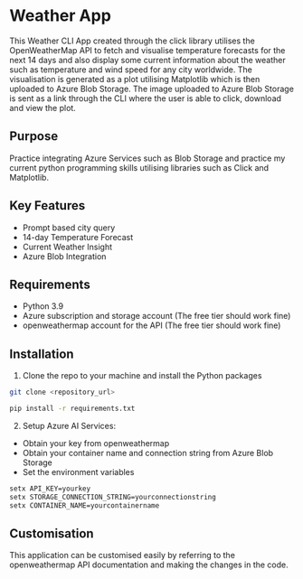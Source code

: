 # Weather App 

This Weather CLI App created through the click library utilises the OpenWeatherMap API to fetch and visualise temperature forecasts for the next 14 days and also display some current information about the weather such as temperature and wind speed for any city worldwide. The visualisation is generated as a plot utilising Matplotlib which is then uploaded to Azure Blob Storage. The image uploaded to Azure Blob Storage is sent as a link through the CLI where the user is able to click, download and view the plot.

## Purpose
Practice integrating Azure Services such as Blob Storage and practice my current python programming skills utilising libraries such as Click and Matplotlib.

## Key Features
- Prompt based city query
- 14-day Temperature Forecast
- Current Weather Insight
- Azure Blob Integration

## Requirements
- Python 3.9
- Azure subscription and storage account (The free tier should work fine)
- openweathermap account for the API (The free tier should work fine)

## Installation
1. Clone the repo to your machine and install the Python packages
```bash
git clone <repository_url>

pip install -r requirements.txt
```
2. Setup Azure AI Services:
  - Obtain your key from openweathermap
  - Obtain your container name and connection string from Azure Blob Storage
  - Set the environment variables
```bash  
setx API_KEY=yourkey
setx STORAGE_CONNECTION_STRING=yourconnectionstring
setx CONTAINER_NAME=yourcontainername
```
## Customisation
This application can be customised easily by referring to the openweathermap API documentation and making the changes in the code.
